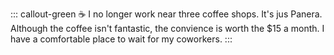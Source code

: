 ::: callout-green
☕ I no longer work near three coffee shops. It's jus Panera. Although the coffee isn't fantastic, the convience is worth the $15 a month. I have a comfortable place to wait for my coworkers.
:::